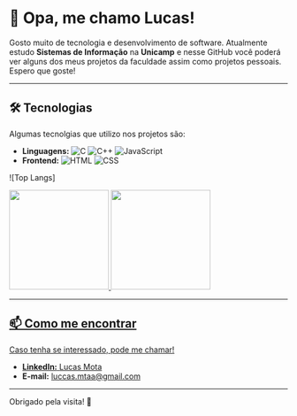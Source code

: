 # 👋 Opa, me chamo Lucas!

Gosto muito de tecnologia e desenvolvimento de software. Atualmente estudo **Sistemas de Informação** na **Unicamp** e nesse GitHub você poderá ver alguns dos meus projetos da faculdade assim como projetos pessoais. Espero que goste!

---

## 🛠️ Tecnologias
Algumas tecnolgias que utilizo nos projetos são:
- **Linguagens:** ![C](https://img.shields.io/badge/-C-A8B9CC?style=flat-square&logo=c&logoColor=white) ![C++](https://img.shields.io/badge/-C++-00599C?style=flat-square&logo=c%2B%2B&logoColor=white) ![JavaScript](https://img.shields.io/badge/-JavaScript-F7DF1E?style=flat-square&logo=javascript&logoColor=black)
- **Frontend:** ![HTML](https://img.shields.io/badge/-HTML-E34F26?style=flat-square&logo=html5&logoColor=white) ![CSS](https://img.shields.io/badge/-CSS-1572B6?style=flat-square&logo=css3&logoColor=white)

![Top Langs]
<div>
<a href="https://github.com/Lucas-Mta">
<img loading="lazy" height="180em" src="https://github-readme-stats.vercel.app/api/top-langs/?username=Lucas-Mta&layout=compact&langs_count=7&theme=dracula"/>
<img loading="lazy" height="180em" src="https://github-readme-stats.vercel.app/api?username=Lucas-Mta&show_icons=true&theme=dracula&include_all_commits=true&count_private=true"/>
</div>

---

## 📫 Como me encontrar
Caso tenha se interessado, pode me chamar!
- **LinkedIn:** [Lucas Mota](www.linkedin.com/in/lucas-motadev)
- **E-mail:** luccas.mtaa@gmail.com

---

Obrigado pela visita! 🤝

